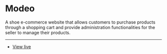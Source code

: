 # Modeo
A shoe e-commerce website that allows customers to purchase products through a shopping cart and provide administration functionalities for the seller to manage their products.

---
 
- [View live](https://modeo.000webhostapp.com/)
